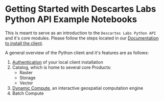 # Getting Started with Descartes Labs Python API Example Notebooks

This is meant to serve as an introduction to the `Descartes Labs Python API` and it's core modules. Please follow the steps located in our [Documentation to install the client](https://docs.descarteslabs.com/installation.html).

A general overview of the Python client and it's features are as follows:

1. [Authentication](authentication/) of your local client installation
2. Catalog, which is home to several core Products:
   - Raster
   - Storage
   - Vector
3. [Dynamic Compute](dynamic-compute/), an interactive geospatial computation engine
4. Batch Compute
